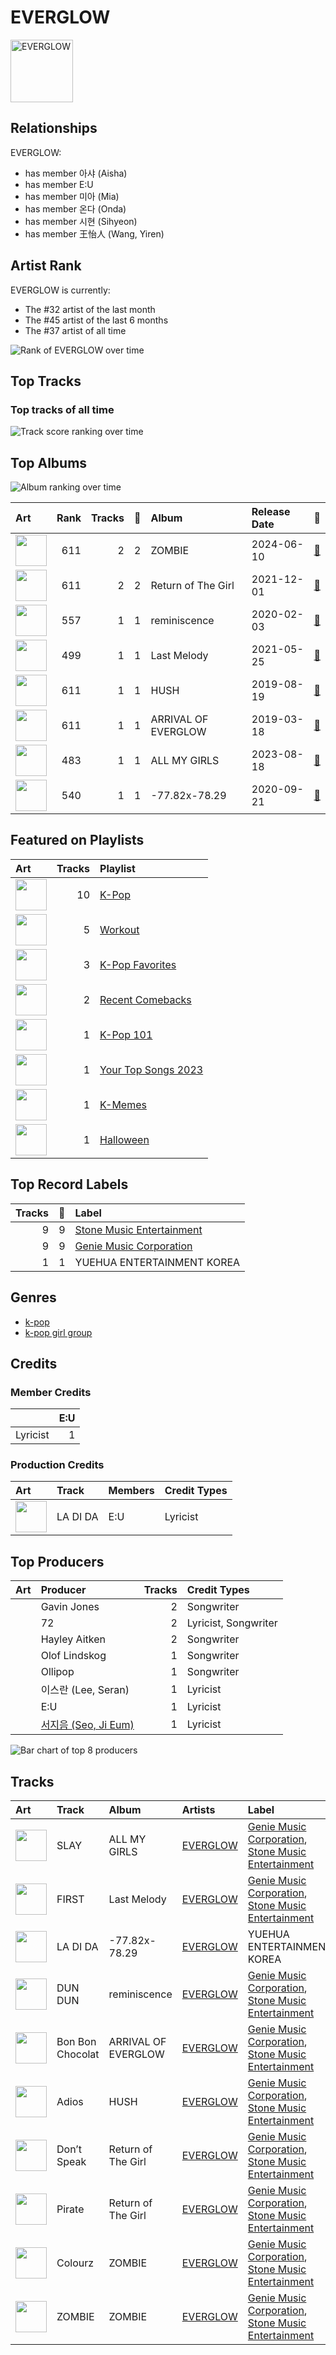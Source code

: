 
# EVERGLOW


<img src="https://i.scdn.co/image/ab6761610000e5eb76643c12c77c6f4de9f5fdb5" alt="EVERGLOW" width="100" />

## Relationships

EVERGLOW:
- has member 아샤 (Aisha)
- has member E:U
- has member 미아 (Mia)
- has member 온다 (Onda)
- has member 시현 (Sihyeon)
- has member 王怡人 (Wang, Yiren)

## Artist Rank
EVERGLOW is currently:
- The #32 artist of the last month
- The #45 artist of the last 6 months
- The #37 artist of all time

![Rank of EVERGLOW over time](../../images/artists/everglow/rank_time_series.png)
## Top Tracks


### Top tracks of all time

![Track score ranking over time](../../images/artists/everglow/track_rank_time_series_score.png)
## Top Albums

![Album ranking over time](../../images/artists/everglow/album_rank_time_series.png)

| Art | Rank | Tracks | 💚 | Album | Release Date | 🔗 |
|:---|---:|---:|---:|:---|:---|:---|
| <img src="https://i.scdn.co/image/ab67616d0000b27330e20e5e4aed73c95a7027c3" alt="" width="50" /> | 611 | 2 | 2 | ZOMBIE | 2024-06-10 | [🔗](https://open.spotify.com/album/6vGrWJmYXU9VqiqpOwPJ2r) |
| <img src="https://i.scdn.co/image/ab67616d0000b2734fcfc7c45bef0c20cc65ec27" alt="" width="50" /> | 611 | 2 | 2 | Return of The Girl | 2021-12-01 | [🔗](https://open.spotify.com/album/28p4jKCNlbLUXaZ24iYLuD) |
| <img src="https://i.scdn.co/image/ab67616d0000b27329134ca1a4c424b7d98cb0af" alt="" width="50" /> | 557 | 1 | 1 | reminiscence | 2020-02-03 | [🔗](https://open.spotify.com/album/0zH0C0fkzAjhSnGKLOuxwX) |
| <img src="https://i.scdn.co/image/ab67616d0000b2738b191ce6dc0fbfd68bbb67b8" alt="" width="50" /> | 499 | 1 | 1 | Last Melody | 2021-05-25 | [🔗](https://open.spotify.com/album/4ZDUTnUO9CDFmwdCUCQ6dG) |
| <img src="https://i.scdn.co/image/ab67616d0000b27391c1f72f6be65bf4cb27b4a4" alt="" width="50" /> | 611 | 1 | 1 | HUSH | 2019-08-19 | [🔗](https://open.spotify.com/album/7cGql7l8oRpjGmeDspBMZ2) |
| <img src="https://i.scdn.co/image/ab67616d0000b273aa6b11047dc7be4824a39798" alt="" width="50" /> | 611 | 1 | 1 | ARRIVAL OF EVERGLOW | 2019-03-18 | [🔗](https://open.spotify.com/album/4qFVcLDapqLmjinahsk7U0) |
| <img src="https://i.scdn.co/image/ab67616d0000b2730c9253602c9a9e508bde18cb" alt="" width="50" /> | 483 | 1 | 1 | ALL MY GIRLS | 2023-08-18 | [🔗](https://open.spotify.com/album/2yjigHf9lgspW2K5y99Qr0) |
| <img src="https://i.scdn.co/image/ab67616d0000b273c32633331e11b4fe108237f8" alt="" width="50" /> | 540 | 1 | 1 | -77.82x-78.29 | 2020-09-21 | [🔗](https://open.spotify.com/album/4kMID9cggWEko9mOb1zisI) |

## Featured on Playlists
| Art | Tracks | Playlist |
|:---|---:|:---|
| <img src="https://mosaic.scdn.co/640/ab67616d00001e02505190077497c230422f2934ab67616d00001e027dd8f95320e8ef08aa121dfeab67616d00001e028164cd1a2e03b7ca2db9ff5eab67616d00001e02ff7c2dfd0ed9b2cf6bf9c818" alt="" width="50" /> | 10 | [K-Pop](../../playlists/k-pop/overview.md) |
| <img src="https://mosaic.scdn.co/640/ab67616d00001e026f248f7695eb544a3a1955c5ab67616d00001e027a393b04e8ced571618223e8ab67616d00001e028acb7bac073f378d59bf228eab67616d00001e02b3be3b970fc89a02f301c9da" alt="" width="50" /> | 5 | [Workout](../../playlists/workout/overview.md) |
| <img src="https://mosaic.scdn.co/640/ab67616d00001e024ed058b71650a6ca2c04adffab67616d00001e026772cf096be8acc1df092519ab67616d00001e028c4a282e84a53c1c8acf129aab67616d00001e02d8cc2281fcd4519ca020926b" alt="" width="50" /> | 3 | [K-Pop Favorites](../../playlists/k-pop_favorites/overview.md) |
| <img src="https://mosaic.scdn.co/640/ab67616d00001e0207568782625b85282541394bab67616d00001e0211c27127b91e1e4266152362ab67616d00001e024f6afc385052250c766a5683ab67616d00001e02bf32f4be80afeb0e1a09b27d" alt="" width="50" /> | 2 | [Recent Comebacks](../../playlists/recent_comebacks/overview.md) |
| <img src="https://mosaic.scdn.co/640/ab67616d00001e025c041fe9e3c9de436047d86bab67616d00001e02714e56679ab196354e2e443eab67616d00001e027a393b04e8ced571618223e8ab67616d00001e027dd8f95320e8ef08aa121dfe" alt="" width="50" /> | 1 | [K-Pop 101](../../playlists/k-pop_101/overview.md) |
| <img src="https://wrapped-images.spotifycdn.com/image/yts-2023/default/your-top-songs-2023_DEFAULT_en.jpg" alt="" width="50" /> | 1 | [Your Top Songs 2023](../../playlists/your_top_songs_2023/overview.md) |
| <img src="https://mosaic.scdn.co/640/ab67616d00001e0220adea47ebd9e98d2e7d2247ab67616d00001e022ce067b763f6a4938cb8a501ab67616d00001e02583c60000e8abc8283853e10ab67616d00001e0273e21d92fa8c70ce6aba72d0" alt="" width="50" /> | 1 | [K-Memes](../../playlists/k-memes/overview.md) |
| <img src="https://mosaic.scdn.co/640/ab67616d00001e023613e1e0d35867a0814005a9ab67616d00001e024a8e5eaab8b02db02e487c27ab67616d00001e0259fcda8d47bbd0f6c2bf1647ab67616d00001e028bc3d61189d95da5f74d7ba7" alt="" width="50" /> | 1 | [Halloween](../../playlists/halloween/overview.md) |

## Top Record Labels

| Tracks | 💚 | Label |
|---:|---:|:---|
| 9 | 9 | [Stone Music Entertainment](../../labels/stone_music_entertainment/overview.md) |
| 9 | 9 | [Genie Music Corporation](../../labels/genie_music_corporation/overview.md) |
| 1 | 1 | YUEHUA ENTERTAINMENT KOREA |

## Genres

- [k-pop](../../genres/k-pop/overview.md)
- [k-pop girl group](../../genres/k-pop_girl_group/overview.md)

## Credits

### Member Credits

| | E:U |
|:---|---:|
| Lyricist | 1 |
### Production Credits

| Art | Track | Members | Credit Types |
|:---|:---|:---|:---|
| <img src="https://i.scdn.co/image/ab67616d0000b273c32633331e11b4fe108237f8" alt="" width="50" /> | LA DI DA | E:U | Lyricist |

## Top Producers

| Art | Producer | Tracks | Credit Types |
|:---|:---|---:|:---|
| | Gavin Jones | 2 | Songwriter |
| | 72 | 2 | Lyricist, Songwriter |
| | Hayley Aitken | 2 | Songwriter |
| | Olof Lindskog | 1 | Songwriter |
| | Ollipop | 1 | Songwriter |
| | 이스란 (Lee, Seran) | 1 | Lyricist |
| | E:U | 1 | Lyricist |
| | [서지음 (Seo, Ji Eum)](../../producers/서지음_(seo,_ji_eum)/overview.md) | 1 | Lyricist |

![Bar chart of top 8 producers](../../images/artists/everglow/producers.png)
## Tracks

| Art | Track | Album | Artists | Label | Rank | 💚 | 🔗 |
|:---|:---|:---|:---|:---|---:|:---|:---|
| <img src="https://i.scdn.co/image/ab67616d0000b2730c9253602c9a9e508bde18cb" alt="" width="50" /> | SLAY | ALL MY GIRLS | [EVERGLOW](overview.md) | [Genie Music Corporation](../../labels/genie_music_corporation), [Stone Music Entertainment](../../labels/stone_music_entertainment) | 725 | 💚 | [🔗](https://open.spotify.com/track/32Ao6xLLir3dPOhQGvqgSB) |
| <img src="https://i.scdn.co/image/ab67616d0000b2738b191ce6dc0fbfd68bbb67b8" alt="" width="50" /> | FIRST | Last Melody | [EVERGLOW](overview.md) | [Genie Music Corporation](../../labels/genie_music_corporation), [Stone Music Entertainment](../../labels/stone_music_entertainment) | 749 | 💚 | [🔗](https://open.spotify.com/track/021L6LlBBtr34BmFRHd9Ic) |
| <img src="https://i.scdn.co/image/ab67616d0000b273c32633331e11b4fe108237f8" alt="" width="50" /> | LA DI DA | -77.82x-78.29 | [EVERGLOW](overview.md) | YUEHUA ENTERTAINMENT KOREA | 807 | 💚 | [🔗](https://open.spotify.com/track/6mIjJONoUMvGPT9Kzrab3L) |
| <img src="https://i.scdn.co/image/ab67616d0000b27329134ca1a4c424b7d98cb0af" alt="" width="50" /> | DUN DUN | reminiscence | [EVERGLOW](overview.md) | [Genie Music Corporation](../../labels/genie_music_corporation), [Stone Music Entertainment](../../labels/stone_music_entertainment) | 838 | 💚 | [🔗](https://open.spotify.com/track/3ejAkJLWQSEJDqDXxK3efB) |
| <img src="https://i.scdn.co/image/ab67616d0000b273aa6b11047dc7be4824a39798" alt="" width="50" /> | Bon Bon Chocolat | ARRIVAL OF EVERGLOW | [EVERGLOW](overview.md) | [Genie Music Corporation](../../labels/genie_music_corporation), [Stone Music Entertainment](../../labels/stone_music_entertainment) | 920 | 💚 | [🔗](https://open.spotify.com/track/5XS0GCCIotaI6XtsYcIKeX) |
| <img src="https://i.scdn.co/image/ab67616d0000b27391c1f72f6be65bf4cb27b4a4" alt="" width="50" /> | Adios | HUSH | [EVERGLOW](overview.md) | [Genie Music Corporation](../../labels/genie_music_corporation), [Stone Music Entertainment](../../labels/stone_music_entertainment) | 920 | 💚 | [🔗](https://open.spotify.com/track/0sq2QUCf3ykmfYxjCDWcir) |
| <img src="https://i.scdn.co/image/ab67616d0000b2734fcfc7c45bef0c20cc65ec27" alt="" width="50" /> | Don’t Speak | Return of The Girl | [EVERGLOW](overview.md) | [Genie Music Corporation](../../labels/genie_music_corporation), [Stone Music Entertainment](../../labels/stone_music_entertainment) | 920 | 💚 | [🔗](https://open.spotify.com/track/4rTXasoYr4RICJeGRk5cnD) |
| <img src="https://i.scdn.co/image/ab67616d0000b2734fcfc7c45bef0c20cc65ec27" alt="" width="50" /> | Pirate | Return of The Girl | [EVERGLOW](overview.md) | [Genie Music Corporation](../../labels/genie_music_corporation), [Stone Music Entertainment](../../labels/stone_music_entertainment) | 920 | 💚 | [🔗](https://open.spotify.com/track/0Vu5tjvXZX3qtzRiezxLi1) |
| <img src="https://i.scdn.co/image/ab67616d0000b27330e20e5e4aed73c95a7027c3" alt="" width="50" /> | Colourz | ZOMBIE | [EVERGLOW](overview.md) | [Genie Music Corporation](../../labels/genie_music_corporation), [Stone Music Entertainment](../../labels/stone_music_entertainment) | 920 | 💚 | [🔗](https://open.spotify.com/track/5y6iVRaRIbiLbTj2eUM2WL) |
| <img src="https://i.scdn.co/image/ab67616d0000b27330e20e5e4aed73c95a7027c3" alt="" width="50" /> | ZOMBIE | ZOMBIE | [EVERGLOW](overview.md) | [Genie Music Corporation](../../labels/genie_music_corporation), [Stone Music Entertainment](../../labels/stone_music_entertainment) | 920 | 💚 | [🔗](https://open.spotify.com/track/57RkVmnj3b1FUJoUdkSuZD) |
